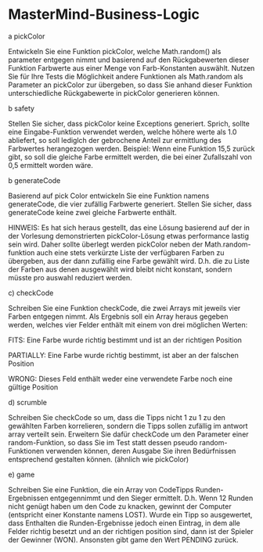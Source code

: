 # MasterMind-Business-Logic
a pickColor

Entwickeln Sie eine Funktion pickColor, welche Math.random() als parameter entgegen nimmt und basierend auf den Rückgabewerten dieser Funktion Farbwerte aus einer Menge von Farb-Konstanten auswählt. Nutzen Sie für Ihre Tests die Möglichkeit andere Funktionen als Math.random als Parameter  an pickColor zur übergeben, so dass Sie anhand dieser Funktion unterschiedliche Rückgabewerte in pickColor generieren können.

b safety

Stellen Sie sicher, dass pickColor keine Exceptions generiert. Sprich, sollte eine Eingabe-Funktion verwendet werden, welche höhere werte als 1.0 abliefert, so soll lediglch der gebrochene Anteil zur ermittlung des Farbwertes herangezogen werden. Beispiel: Wenn eine Funktion 15,5 zurück gibt, so soll die gleiche Farbe ermittelt werden, die bei einer Zufallszahl von 0,5 ermittelt worden wäre.

b generateCode

Basierend auf pick Color entwickeln Sie eine Funktion namens generateCode, die vier zufällig Farbwerte generiert. Stellen Sie sicher, dass generateCode keine zwei gleiche Farbwerte enthält.

HINWEIS:  Es hat sich heraus gestellt, das eine Lösung basierend auf der in der Vorlesung demonstrierten pickColor-Lösung etwas performance lastig sein wird. Daher sollte überlegt werden pickColor neben der Math.random-funktion auch eine stets verkürzte Liste der verfügbaren Farben zu übergeben, aus der dann zufällig eine Farbe gewählt wird. D.h. die zu Liste der Farben aus denen ausgewählt wird bleibt nicht konstant, sondern müsste pro auswahl reduziert werden.  

c) checkCode

Schreiben Sie eine Funktion checkCode, die zwei Arrays mit jeweils vier Farben entgegen nimmt. Als Ergebnis soll ein Array heraus gegeben werden, welches vier Felder enthält mit einem von drei möglichen Werten:

FITS: Eine Farbe wurde richtig bestimmt und ist an der richtigen Position

PARTIALLY: Eine Farbe wurde richtig bestimmt, ist aber an der falschen Position

WRONG: Dieses Feld enthält weder eine verwendete Farbe noch eine gültige Position



d) scrumble

Schreiben Sie checkCode so um, dass die Tipps nicht 1 zu 1 zu den gewählten Farben korrelieren, sondern die Tipps sollen zufällig im antwort array verteilt sein. Erweitern Sie dafür checkCode um den Parameter einer random-Funktion, so dass Sie im Test statt dessen pseudo random-Funktionen verwenden können, deren Ausgabe Sie ihren Bedürfnissen entsprechend gestalten können. (ähnlich wie pickColor)



e) game

Schreiben Sie eine Funktion, die ein Array von CodeTipps Runden-Ergebnissen entgegennimmt und den Sieger ermittelt. D.h. Wenn 12 Runden nicht genügt haben um den Code zu knacken, gewinnt der Computer (entspricht einer Konstante namens LOST). Wurde ein Tipp so ausgewertet, dass Enthalten die Runden-Ergebnisse jedoch einen Eintrag, in dem alle Felder richtig besetzt und an der richtigen position sind, dann ist der Spieler der Gewinner (WON). Ansonsten gibt game den Wert PENDING zurück.

